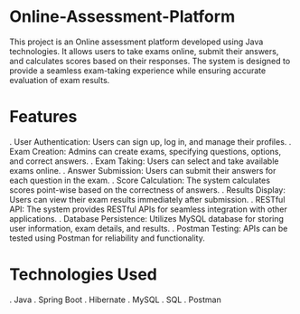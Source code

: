 # Online-Assessment-Platform
This project is an Online assessment platform developed using Java technologies. It allows users to take exams online, submit their answers, and calculates scores based on their responses. The system is designed to provide a seamless exam-taking experience while ensuring accurate evaluation of exam results.

# Features
. User Authentication: Users can sign up, log in, and manage their profiles.
. Exam Creation: Admins can create exams, specifying questions, options, and correct answers.
. Exam Taking: Users can select and take available exams online.
. Answer Submission: Users can submit their answers for each question in the exam.
. Score Calculation: The system calculates scores point-wise based on the correctness of answers.
. Results Display: Users can view their exam results immediately after submission.
. RESTful API: The system provides RESTful APIs for seamless integration with other applications.
. Database Persistence: Utilizes MySQL database for storing user information, exam details, and results.
. Postman Testing: APIs can be tested using Postman for reliability and functionality.

# Technologies Used
. Java
. Spring Boot
. Hibernate
. MySQL
. SQL
. Postman
